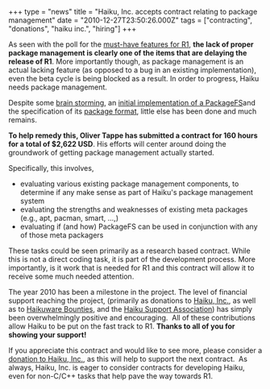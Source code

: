 +++
type = "news"
title = "Haiku, Inc. accepts contract relating to package management"
date = "2010-12-27T23:50:26.000Z"
tags = ["contracting", "donations", "haiku inc.", "hiring"]
+++

As seen with the poll for the <a href="https://dev.haiku-os.org/wiki/FutureHaikuFeatures">must-have features for R1</a>, <strong>the lack of proper package management is clearly one of the items that are delaying the release of R1</strong>. More importantly though, as package management is an actual lacking feature (as opposed to a bug in an existing implementation), even the beta cycle is being blocked as a result. In order to progress, Haiku needs package management.
<!--break-->
Despite some <a href="https://dev.haiku-os.org/wiki/PackageManagerIdeas">brain storming</a>, an <a href="https://dev.haiku-os.org/browser/haiku/trunk/src/add-ons/kernel/file_systems/packagefs">initial implementation of a PackageFS</a>and the specification of its <a href="https://dev.haiku-os.org/wiki/PackageFormat">package format</a>, little else has been done and much remains. 
 
<strong>To help remedy this, Oliver Tappe has submitted a contract for 160 hours for a total of $2,622 USD</strong>. His efforts will center around doing the groundwork of getting package management actually started. 
 
Specifically, this involves, 
<ul>
<li>evaluating various existing package management components, to determine if any make sense as part of Haiku's package management system</li>
<li>evaluating the strengths and weaknesses of existing meta packages (e.g., apt, pacman, smart, ...,)</li>
<li>evaluating if (and how) PackageFS can be used in conjunction with any of those meta packagers</li>
</ul>
 
These tasks could be seen primarily as a research based contract. While this is not a direct coding task, it is part of the development process. More importantly, is it work that is needed for R1 and this contract will allow it to receive some much needed attention.
 
The year 2010 has been a milestone in the project. The level of financial support reaching the project, (primarily as donations to <a href="http://www.haiku-inc.org">Haiku, Inc.</a>, as well as to <a href="http://haikuware.com/bounties">Haikuware Bounties</a>, and the <a href="http://haiku-support-association.org/index-eng.html">Haiku Support Association</a>) has simply been overwhelmingly positive and encouraging.  All of these contributions allow Haiku to be put on the fast track to R1. <strong>Thanks to all of you for showing your support!</strong> 

If you appreciate this contract and would like to see more, please consider a <a href="http://www.haiku-inc.org/donations.html">donation to Haiku, Inc.</a>, as this will help to support the next contract.  As always, Haiku, Inc. is eager to consider contracts for developing Haiku, even for non-C/C++ tasks that help pave the way towards R1.
